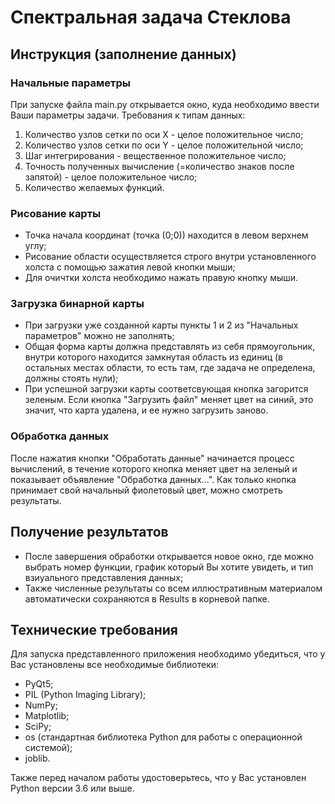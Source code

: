 # Спектральная задача Стеклова
## Инструкция (заполнение данных)
### Начальные параметры
При запуске файла main.py открывается окно, куда необходимо ввести Ваши параметры задачи. Требования к типам данных:
1. Количество узлов сетки по оси X - целое положительное число;
2. Количество узлов сетки по оси Y - целое положительной число;
3. Шаг интегрирования - вещественное положительное число;
4. Точность полученных вычисление (=количество знаков после запятой) - целое положительное число;
5. Количество желаемых функций.

### Рисование карты
* Точка начала координат (точка (0;0)) находится в левом верхнем углу;
* Рисование области осуществляется строго внутри установленного холста с помощью зажатия левой кнопки мыши;
* Для очичтки холста необходимо нажать правую кнопку мыши.

### Загрузка бинарной карты
* При загрузки уже созданной карты пункты 1 и 2 из "Начальных параметров" можно не заполнять;
* Общая форма карты должна представлять из себя прямоугольник, внутри которого находится замкнутая область из единиц (в остальных местах области, то есть там, где задача не определена, должны стоять нули);
* При успешной загрузки карты соответсвующая кнопка загорится зеленым. Если кнопка "Загрузить файл" меняет цвет на синий, это значит, что карта удалена, и ее нужно загрузить заново.

### Обработка данных
После нажатия кнопки "Обработать данные" начинается процесс вычислений, в течение которого кнопка меняет цвет на зеленый и показывает объявление "Обработка данных...". Как только кнопка принимает свой начальный фиолетовый цвет, можно смотреть результаты.

## Получение результатов
* После завершения обработки открывается новое окно, где можно выбрать номер функции, график который Вы хотите увидеть, и тип взиуального представления данных;
* Также численные результаты со всем иллюстративным материалом автоматически сохраняются в Results в корневой папке.

## Технические требования
Для запуска представленного приложения необходимо убедиться, что у Вас установлены все необходимые библиотеки:
* PyQt5;
* PIL (Python Imaging Library);
* NumPy;
* Matplotlib;
* SciPy;
* os (стандартная библиотека Python для работы с операционной системой);
* joblib.

Также перед началом работы удостоверьтесь, что у Вас установлен Python версии 3.6 или выше. 
